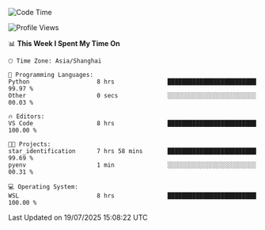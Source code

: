 <!--START_SECTION:waka-->
![Code Time](http://img.shields.io/badge/Code%20Time-3%2C036%20hrs%2044%20mins-blue)

![Profile Views](http://img.shields.io/badge/Profile%20Views-0-blue)

📊 **This Week I Spent My Time On** 

```text
🕑︎ Time Zone: Asia/Shanghai

💬 Programming Languages: 
Python                   8 hrs               █████████████████████████   99.97 % 
Other                    0 secs              ░░░░░░░░░░░░░░░░░░░░░░░░░   00.03 % 

🔥 Editors: 
VS Code                  8 hrs               █████████████████████████   100.00 % 

🐱‍💻 Projects: 
star_identification      7 hrs 58 mins       █████████████████████████   99.69 % 
pyenv                    1 min               ░░░░░░░░░░░░░░░░░░░░░░░░░   00.31 % 

💻 Operating System: 
WSL                      8 hrs               █████████████████████████   100.00 % 
```


 Last Updated on 19/07/2025 15:08:22 UTC
<!--END_SECTION:waka-->